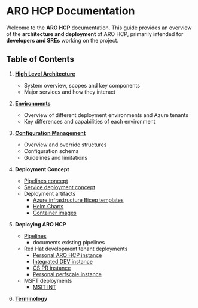 # ARO HCP Documentation

Welcome to the **ARO HCP** documentation. This guide provides an overview of the **architecture and deployment** of ARO HCP, primarily intended for **developers and SREs** working on the project.

## Table of Contents

1. **[High Level Architecture](high-level-architecture.md)**
   - System overview, scopes and key components
   - Major services and how they interact

1. **[Environments](environments.md)**
   - Overview of different deployment environments and Azure tenants
   - Key differences and capabilities of each environment

1. **[Configuration Management](configuration.md)**
   - Overview and override structures
   - Configuration schema
   - Guidelines and limitations

1. **Deployment Concept**
   - [Pipelines concept](pipeline-concept.md)
   - [Service deployment concept](service-deployment-concept.md)
   - Deployment artifacts
     - [Azure infrastructure Bicep templates](bicep.md)
     - [Helm Charts](service-deployment-concept.md#helm-chart)
     - [Container images](images.md)

1. **Deploying ARO HCP**
   - [Pipelines](pipelines.md)
      - documents existing pipelines
   - Red Hat development tenant deployments
     - [Personal ARO HCP instance](personal-dev.md)
     - [Integrated DEV instance](integrated-dev.md)
     - [CS PR instance](cspr.md)
     - [Personal perfscale instance](perscale-deployment.md)
   - MSFT deployments
     - [MSIT INT](msit-int.md)

1. **[Terminology](terminology.md)**
